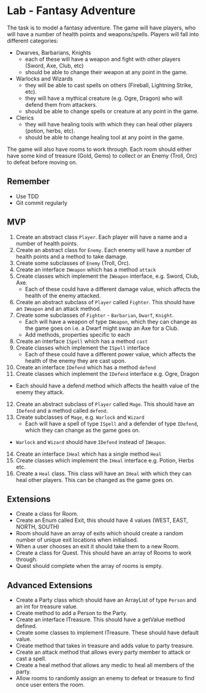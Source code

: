 # Lab - Fantasy Adventure

The task is to model a fantasy adventure. The game will have players, who will have a number of health points and weapons/spells. Players will fall into different categories:

* Dwarves, Barbarians, Knights
	* each of these will have a weapon and fight with other players (Sword, Axe, Club, etc)
	* should be able to change their weapon at any point in the game.
* Warlocks and Wizards
	* they will be able to cast spells on others (Fireball, Lightning Strike, etc).
	* they will have a mythical creature (e.g. Ogre, Dragon) who will defend them from attackers.
	* should be able to change spells or creature at any point in the game.
* Clerics
	* they will have healing tools with which they can heal other players (potion, herbs, etc).
	* should be able to change healing tool at any point in the game.

The game will also have rooms to work through. Each room should either have some kind of treasure (Gold, Gems) to collect or an Enemy (Troll, Orc) to defeat before moving on.

## Remember
 * Use TDD
 * Git commit regularly

## MVP
1. Create an abstract class `Player`. Each player will have a name and a number of health points.
2. Create an abstract class for `Enemy`. Each enemy will have a number of health points and a method to take damage.
3. Create some subclasses of `Enemy` (Troll, Orc).
4. Create an interface `IWeapon` which has a method `attack`
5. Create classes which implement the `IWeapon` interface, e.g. Sword, Club, Axe.
	*	Each of these could have a different damage value, which affects the health of the enemy attacked.
6. Create an abstract subclass of `Player` called `Fighter`. This should have an `IWeapon` and an attack method.
7. Create some subclasses of `Fighter` - `Barbarian`, `Dwarf`, `Knight`.
	 * Each will have a weapon of type `IWeapon`, which they can change as the game goes on i.e. a Dwarf might swap an Axe for a Club.
	 * Add methods, properties specific to each
8. Create an interface `ISpell` which has a method `cast`
9. Create classes which implement the `ISpell` interface
	*	Each of these could have a different power value, which affects the health of the enemy they are cast upon.
10. Create an interface `IDefend` which has a method `defend`
11. Create classes which implement the `IDefend` interface e.g. Ogre, Dragon
  * Each should have a defend method which affects the health value of the enemy they attack.
12. Create an abstract subclass of `Player` called `Mage`. This should have an `IDefend` and a method called `defend`.
13. Create subclasses of `Mage`, e.g. `Warlock` and `Wizard`
	* Each will have a spell of type `ISpell` and a defender of type `IDefend`, which they can change as the game goes on.
  * `Warlock` and `Wizard` should have `IDefend` instead of `IWeapon`.
14. Create an interface `IHeal` which has a single method `Heal`
15. Create classes which implement the `IHeal` interface e.g. Potion, Herbs etc.
16. Create a `Heal` class. This class will have an `IHeal` with which they can heal other players. This can be changed as the game goes on.


## Extensions

* Create a class for Room.
* Create an Enum called Exit, this should have 4 values (WEST, EAST, NORTH, SOUTH)
* Room should have an array of exits which should create a random number of unique exit locations when initialised.
* When a user chooses an exit it should take them to a new Room.
* Create a class for Quest. This should have an array of Rooms to work through.
* Quest should complete when the array of rooms is empty.


## Advanced Extensions
* Create a Party class which should have an ArrayList of type `Person` and an int for treasure value.
* Create method to add a Person to the Party.
* Create an interface ITreasure. This should have a getValue method defined.
* Create some classes to implement ITreasure. These should have default value.
* Create method that takes in treasure and adds value to party treasure.
* Create an attack method that allows every party member to attack or cast a spell.
* Create a heal method that allows any medic to heal all members of the party.
* Allow rooms to randomly assign an enemy to defeat or treasure to find once user enters the room.
